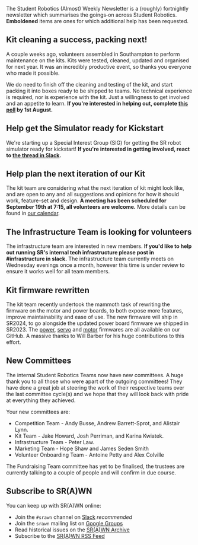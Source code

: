 The Student Robotics (Almost) Weekly Newsletter is a (roughly) fortnightly newsletter which summarises the goings‐on across Student Robotics. **Emboldened** items are ones for which additional help has been requested.

## Kit cleaning a success, packing next!

A couple weeks ago, volunteers assembled in Southampton to perform maintenance on the kits. Kits were tested, cleaned, updated and organised for next year. It was an incredibly productive event, so thanks you everyone who made it possible.

We do need to finish off the cleaning and testing of the kit, and start packing it into boxes ready to be shipped to teams. No technical experience is required, nor is experience with the kit. Just a willingness to get involved and an appetite to learn. **If you're interested in helping out, complete [this poll](https://doodle.com/meeting/participate/id/dG8XB30e) by 1st August.**

## Help get the Simulator ready for Kickstart

We're starting up a Special Interest Group (SIG) for getting the SR robot simulator ready for kickstart! **If you're interested in getting involved, react to [the thread in Slack](https://studentrobotics.slack.com/archives/C0EEJ0ASY/p1689611975565779).**

## Help plan the next iteration of our Kit

The kit team are considering what the next iteration of kit might look like, and are open to any and all suggestions and opinions for how it should work, feature-set and design. **A meeting has been scheduled for September 19th at 7:15, all volunteers are welcome.** More details can be found in [our calendar](https://studentrobotics.org/runbook/volunteering/calendars/).

## The Infrastructure Team is looking for volunteers

The infrastructure team are interested in new members. **If you'd like to help out running SR's internal tech infrastructure please post in #infrastructure in slack.**
The infrastructure team currently meets on Wednesday evenings once a month, however this time is under review to ensure it works well for all team members.

## Kit firmware rewritten

The kit team recently undertook the mammoth task of rewriting the firmware on the motor and power boards, to both expose more features, improve maintainability and ease of use. The new firmware will ship in SR2024, to go alongside the updated power board firmware we shipped in SR2023. The [power](https://github.com/srobo/power-v4-fw), [servo](https://github.com/srobo/servo-v4-fw) and [motor](https://github.com/srobo/motor-v4-fw) firmwares are all available on our GitHub. A massive thanks to Will Barber for his huge contributions to this effort.

## New Committees

The internal Student Robotics Teams now have new committees. A huge thank you to all those who were apart of the outgoing committees! They have done a great job at steering the work of their respective teams over the last committee cycle(s) and we hope that they will look back with pride at everything they achieved.

Your new committees are:

- Competition Team - Andy Busse, Andrew Barrett-Sprot, and Alistair Lynn.
- Kit Team - Jake Howard, Josh Perriman, and Karina Kwiatek.
- Infrastructure Team - Peter Law.
- Marketing Team - Hope Shaw and James Seden Smith
- Volunteer Onboarding Team - Antoine Petty and Alex Colville

The Fundraising Team committee has yet to be finalised, the trustees are currently talking to a couple of people and will confirm in due course.

## Subscribe to SR(A)WN

You can keep up with SR(A)WN online:

- Join the `#srawn` channel on [Slack](https://app.slack.com/client/T0EEPF1LH/C01GBT8NMSN) _recommended_
- Join the `srawn` mailing list on [Google Groups](https://groups.google.com/g/srawn)
- Read historical issues on the [SR(A)WN Archive](https://studentrobotics.org/srawn)
- Subscribe to the [SR(A)WN RSS Feed](https://studentrobotics.org/srawn/rss.xml)
